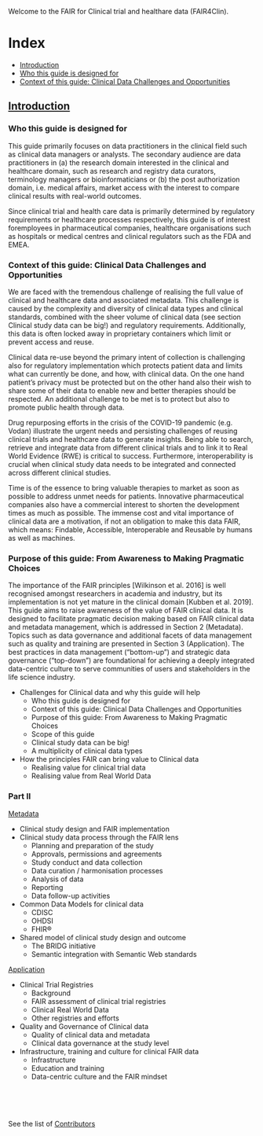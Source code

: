 Welcome to the FAIR for Clinical trial and healthare data (FAIR4Clin).  



# Index
- [Introduction](#Introduction)
- [Who this guide is designed for](#who-this-guide-is-designed-for)
- [Context of this guide: Clinical Data Challenges and Opportunities](#context-of-this-guide:-clinical-data-challenges-and-opportunities)

## [Introduction](https://lltommy.github.io/pagesPlayground/introduction)

### Who this guide is designed for
This guide primarily focuses on data practitioners in the clinical field such as clinical data managers or analysts. The secondary audience are data practitioners in (a) the research domain interested in the clinical and healthcare domain, such as research and registry data curators, terminology managers or bioinformaticians or (b) the post authorization domain, i.e. medical affairs, market access with the interest to compare clinical results with real-world outcomes. 

Since clinical trial and health care data is primarily determined by regulatory requirements or healthcare processes respectively, this guide is of interest foremployees in pharmaceutical companies, healthcare organisations such as hospitals or medical centres and clinical regulators such as the FDA and EMEA.

### Context of this guide: Clinical Data Challenges and Opportunities
We are faced with the tremendous challenge of realising the full value of clinical and healthcare data and associated metadata. This challenge is caused by the complexity and diversity of clinical data types and clinical standards, combined with the sheer volume of clinical data (see section Clinical study data can be big!) and regulatory requirements. Additionally, this data is often locked away in proprietary containers which limit or prevent access and reuse. 

Clinical data re-use beyond the primary intent of collection is challenging also for regulatory implementation which protects patient data and limits what can currently be done, and how, with clinical data. On the one hand patient’s privacy must be protected but on the other hand also their wish to share some of their data to enable new and better therapies should be respected. An additional challenge to be met is to protect but also to promote public health through data. 

Drug repurposing efforts in the crisis of the COVID-19 pandemic (e.g. Vodan) illustrate the urgent needs and persisting challenges of reusing clinical trials and healthcare data to generate insights. Being able to search, retrieve and integrate data from different clinical trials and to link it to Real World Evidence (RWE) is critical to success. Furthermore, interoperability is crucial when clinical study data needs to be integrated and connected across different clinical studies. 

Time is of the essence to bring valuable therapies to market as soon as possible to address unmet needs for patients. Innovative pharmaceutical companies also have a commercial interest to shorten the development times as much as possible. The immense cost and vital importance of clinical data are a motivation, if not an obligation to make this data FAIR, which means: Findable, Accessible, Interoperable and Reusable by humans as well as machines.

### Purpose of this guide: From Awareness to Making Pragmatic Choices 
The importance of the FAIR principles [Wilkinson et al. 2016] is well recognised amongst researchers in academia and industry, but its implementation is not yet mature in the clinical domain  [Kubben et al.  2019]. This guide aims to raise awareness of the value of FAIR clinical data. It is designed to facilitate pragmatic decision making based on FAIR clinical data and metadata management, which is addressed in Section 2 (Metadata). Topics such as data governance and additional facets of data management such as quality and training are presented in Section 3 (Application). The best practices in data management (“bottom-up”) and strategic data governance (“top-down”) are foundational for achieving a deeply integrated data-centric culture to serve communities of users and stakeholders in the life science industry.


- Challenges for Clinical data and why this guide will help
  - Who this guide is designed for
  - Context of this guide: Clinical Data Challenges and Opportunities
  - Purpose of this guide: From Awareness to Making Pragmatic Choices
  - Scope of this guide
  - Clinical study data can be big!
  - A multiplicity of clinical data types
- How the principles FAIR can bring value to Clinical data 
  - Realising value for clinical trial data
  - Realising value from Real World Data

### Part II 
[Metadata](https://lltommy.github.io/pagesPlayground/metadata)
- Clinical study design and FAIR implementation
- Clinical study data process through the FAIR lens
  - Planning and preparation of the study
  - Approvals, permissions and agreements
  - Study conduct and data collection
  - Data curation / harmonisation processes
  - Analysis of data
  - Reporting
  - Data follow-up activities 
- Common Data Models for clinical data
  - CDISC
  - OHDSI
  - FHIR®
- Shared model of clinical study design and outcome
  - The BRIDG initiative
  - Semantic integration with Semantic Web standards

[Application](https://lltommy.github.io/pagesPlayground/application)
- Clinical Trial Registries
  - Background
  - FAIR assessment of clinical trial registries
  - Clinical Real World Data
  - Other registries and efforts
- Quality and Governance of Clinical data
  - Quality of clinical data and metadata
  - Clinical data governance at the study level
- Infrastructure, training and culture for clinical FAIR data
  - Infrastructure
  - Education and training
  - Data-centric culture and the FAIR mindset

 

<br><br><br>


See the list of [Contributors](https://lltommy.github.io/pagesPlayground/contributors)
